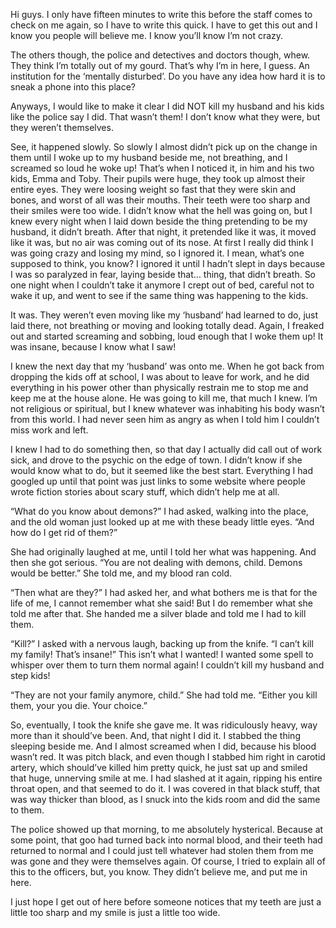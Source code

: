 Hi guys. I only have fifteen minutes to write this before the staff comes to check on me again, so I have to write this quick. I have to get this out and I know you people will believe me. I know you’ll know I’m not crazy. 

The others though, the police and detectives and doctors though, whew. They think I’m totally out of my gourd. That’s why I’m in here, I guess. An institution for the ‘mentally disturbed’. Do you have any idea how hard it is to sneak a phone into this place? 

Anyways, I would like to make it clear I did NOT  kill my husband and his kids like the police say I did. That wasn’t them! I don’t know what they were, but they weren’t themselves. 

See, it happened slowly. So slowly I almost didn’t pick up on the change in them until I woke up to my husband beside me, not breathing, and I screamed so loud he woke up! That’s when I noticed it, in him and his two kids, Emma and Toby. Their pupils were huge, they took up almost their entire eyes. They were loosing weight so fast that they were skin and bones, and worst of all was their mouths. Their teeth were too sharp and their smiles were too wide. I didn’t know what the hell was going on, but I knew every night when I laid down beside the thing pretending to be my husband, it didn’t breath. After that night, it pretended like it was, it moved like it was, but no air was coming out of its nose. At first I really did think I was going crazy and losing my mind, so I ignored it. I mean, what’s one supposed to think, you know? I ignored it until I hadn’t slept in days because I was so paralyzed in fear, laying beside that… thing, that didn’t breath. So one night when I couldn’t take it anymore I crept out of bed, careful not to wake it up, and went to see if the same thing was happening to the kids. 

It was. They weren’t even moving like my ‘husband’ had learned to do, just laid there, not breathing or moving and looking totally dead. Again, I freaked out and started screaming and sobbing, loud enough that I woke them up! It was insane, because I know what I saw! 

I knew the next day that my ‘husband’ was onto me. When he got back from dropping the kids off at school, I was about to leave for work, and he did everything in his power other than physically restrain me to stop me and keep me at the house alone. He was going to kill me, that much I knew. I’m not religious or spiritual, but I knew whatever was inhabiting his body wasn’t from this world. I had never seen him as angry as when I told him I couldn’t miss work and left. 

I knew I had to do something then, so that day I actually did call out of work sick, and drove to the psychic on the edge of town. I didn’t know if she would know what to do, but it seemed like the best start. Everything I had googled up until that point was just links to some website where people wrote fiction stories about scary stuff, which didn’t help me at all. 

“What do you know about demons?” I had asked, walking into the place, and the old woman just looked up at me with these beady little eyes. “And how do I get rid of them?” 

She had originally laughed at me, until I told her what was happening. And then she got serious. “You are not dealing with demons, child. Demons would be better.” She told me, and my blood ran cold. 

“Then what are they?” I had asked her, and what bothers me is that for the life of me, I cannot remember what she said! But I do remember what she told me after that. She handed me a silver blade and told me I had to kill them. 

“Kill?” I asked with a nervous laugh, backing up from the knife. “I can’t kill my family! That’s insane!” This isn’t what I wanted! I wanted some spell to whisper over them to turn them normal again! I couldn’t kill my husband and step kids! 

“They are not your family anymore, child.” She had told me. “Either you kill them, your you die. Your choice.” 

So, eventually, I took the knife she gave me. It was ridiculously heavy, way more than it should’ve been. And, that night I did it. I stabbed the thing sleeping beside me. And I almost screamed when I did, because his blood wasn’t red. It was pitch black, and even though I stabbed him right in carotid artery, which should’ve killed him pretty quick, he just sat up and smiled that huge, unnerving smile at me. I had slashed at it again, ripping his entire throat open, and that seemed to do it. I was covered in that black stuff, that was way thicker than blood, as I snuck into the kids room and did the same to them. 

The police showed up that morning, to me absolutely hysterical. Because at some point, that goo had turned back into normal blood, and their teeth had returned to normal and I could just tell whatever had stolen them from me was gone and they were themselves again. Of course, I tried to explain all of this to the officers, but, you know. They didn’t believe me, and put me in here. 

I just hope I get out of here before someone notices that my teeth are just a little too sharp and my smile is just a little too wide.